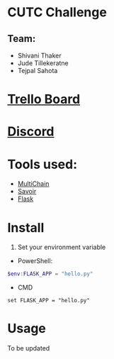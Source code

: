 # CUTC Challenge

## Team:

* Shivani Thaker
* Jude Tillekeratne
* Tejpal Sahota

# [Trello Board](https://trello.com/b/0YOTnxj2/deloitte-challenge)
# [Discord](https://discord.gg/cFcvHDj)

# Tools used: 

* [MultiChain](https://www.multichain.com/)
* [Savoir](https://github.com/DXMarkets/Savoir)
* [Flask]()

# Install
1. Set your environment variable
* PowerShell:
```powershell
$env:FLASK_APP = "hello.py"
```
* CMD
```
set FLASK_APP = "hello.py"
```

# Usage

To be updated